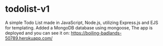 # todolist-v1
A simple Todo List made in JavaScript, Node.js, utilizing Express.js and EJS for templating.
Added a MongoDB database using mongoose,
The app is deployed and you can see it on: https://boiling-badlands-50789.herokuapp.com/
